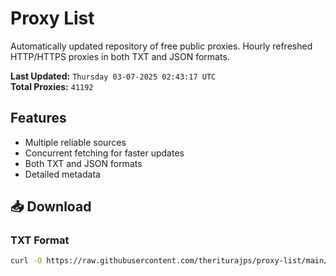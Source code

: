 # Proxy List

Automatically updated repository of free public proxies. Hourly refreshed HTTP/HTTPS proxies in both TXT and JSON formats.

**Last Updated:** `Thursday 03-07-2025 02:43:17 UTC`  
**Total Proxies:** `41192`

## Features
- Multiple reliable sources
- Concurrent fetching for faster updates
- Both TXT and JSON formats
- Detailed metadata

## 📥 Download

### TXT Format
```bash
curl -O https://raw.githubusercontent.com/theriturajps/proxy-list/main/proxies.txt